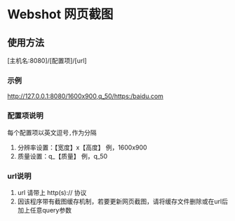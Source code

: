 # Webshot 网页截图

## 使用方法

[主机名:8080]/[配置项]/[url]
### 示例
http://127.0.0.1:8080/1600x900,q_50/https:/baidu.com

### 配置项说明

每个配置项以英文逗号```,```作为分隔

1. 分辨率设置：【宽度】x【高度】 例，1600x900
2. 质量设置：q_【质量】 例，q_50

### url说明

1. url 请带上 http(s):// 协议
2. 因该程序带有截图缓存机制，若要更新网页截图，请将缓存文件删除或在url后加上任意query参数
